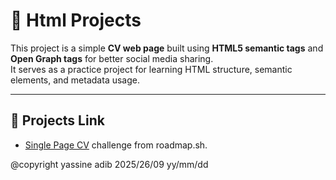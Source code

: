 # 📄 Html Projects

This project is a simple **CV web page** built using **HTML5 semantic tags** and **Open Graph tags** for better social media sharing.  
It serves as a practice project for learning HTML structure, semantic elements, and metadata usage.

---

## 📝 Projects Link
- [Single Page CV](https://roadmap.sh/projects/single-page-cv) challenge from roadmap.sh.


@copyright yassine adib 2025/26/09 yy/mm/dd   

